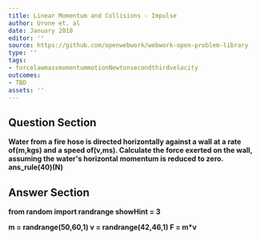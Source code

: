```yaml
---
title: Linear Momentum and Collisions - Impulse
author: Urone et. al
date: January 2018
editor: ''
source: https://github.com/openwebwork/webwork-open-problem-library
type: ''
tags:
- forcelawmassmomentummotionNewtonsecondthirdvelocity
outcomes:
- TBD
assets: ''
---
```


## Question Section 

<b>
Water from a fire hose is directed horizontally against a wall at a rate of(m,kgs) and a speed of(v,ms). Calculate the force exerted on the wall, assuming the water's horizontal momentum is reduced to zero.
ans_rule(40)(N)



## Answer Section

from random import randrange
showHint = 3

m = randrange(50,60,1)
v = randrange(42,46,1)
F = m*v